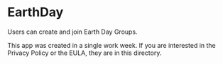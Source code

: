 # EarthDay
Users can create and join Earth Day Groups.

This app was created in a single work week. If you are interested in the Privacy Policy or the EULA, they are in this directory.
